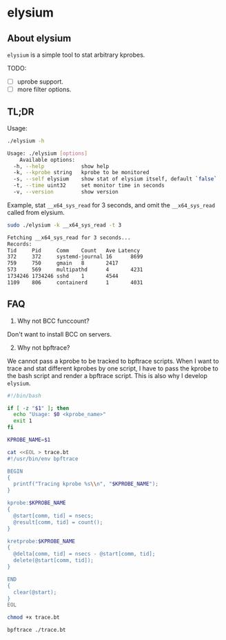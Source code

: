 # elysium
## About elysium
`elysium` is a simple tool to stat arbitrary kprobes.

TODO:

- [ ] uprobe support.
- [ ] more filter options.

## TL;DR
Usage:
```bash
./elysium -h

Usage: ./elysium [options]
    Available options:
  -h, --help            show help
  -k, --kprobe string   kprobe to be monitored
  -s, --self elysium    show stat of elysium itself, default `false`
  -t, --time uint32     set monitor time in seconds
  -v, --version         show version
```
Example, stat `__x64_sys_read` for 3 seconds,
and omit the `__x64_sys_read` called from elysium.
```bash
sudo ./elysium -k __x64_sys_read -t 3 

Fetching __x64_sys_read for 3 seconds...
Records:
Tid     Pid     Comm    Count   Ave Latency
372     372     systemd-journal 16      8699
759     750     gmain   8       2417
573     569     multipathd      4       4231
1734246 1734246 sshd    1       4544
1109    806     containerd      1       4031
```

## FAQ
1. Why not BCC funccount?

Don't want to install BCC on servers.

2. Why not bpftrace?

We cannot pass a kprobe to be tracked to bpftrace scripts.
When I want to trace and stat different kprobes by one script,
I have to pass the kprobe to the bash script and render a bpftrace script.
This is also why I develop `elysium`.

```bash
#!/bin/bash

if [ -z "$1" ]; then
  echo "Usage: $0 <kprobe_name>"
  exit 1
fi

KPROBE_NAME=$1

cat <<EOL > trace.bt
#!/usr/bin/env bpftrace

BEGIN
{
  printf("Tracing kprobe %s\\n", "$KPROBE_NAME");
}

kprobe:$KPROBE_NAME
{
  @start[comm, tid] = nsecs;
  @result[comm, tid] = count();
}

kretprobe:$KPROBE_NAME
{
  @delta[comm, tid] = nsecs - @start[comm, tid];
  delete(@start[comm, tid]);
}

END
{
  clear(@start);
}
EOL

chmod +x trace.bt

bpftrace ./trace.bt
```
